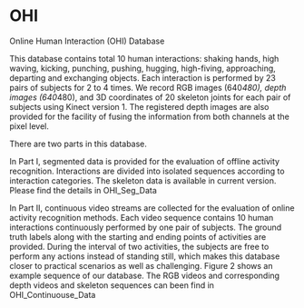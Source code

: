 # OHI

Online Human Interaction (OHI) Database

This database contains total 10 human interactions: shaking hands, high waving, kicking, punching, pushing, hugging, high-fiving, approaching, departing and exchanging objects. Each interaction is performed by 23 pairs of subjects for 2 to 4 times. 
We record RGB images (640*480), depth images (640*480), and 3D coordinates of 20 skeleton joints for each pair of subjects using Kinect version 1. The registered depth images are also provided for the facility of fusing the information from both channels at the pixel level. 

There are two parts in this database.

In Part I, segmented data is provided for the evaluation of offline activity recognition. Interactions are divided into isolated sequences according to interaction categories. The skeleton data is available in current version. 
Please find the details in OHI_Seg_Data

In Part II, continuous video streams are collected for the evaluation of online activity recognition methods. Each video sequence contains 10 human interactions continuously performed by one pair of subjects. The ground truth labels along with the starting and ending points of activities are provided. During the interval of two activities, the subjects are free to perform any actions instead of standing still, which makes this database closer to practical scenarios as well as challenging. Figure 2 shows an example sequence of our database. 
The RGB videos and corresponding depth videos and skeleton sequences can been find in OHI_Continuouse_Data


